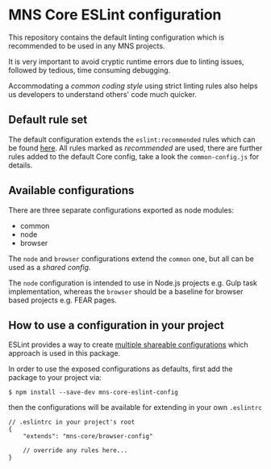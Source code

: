 # MNS Core ESLint configuration

This repository contains the default linting configuration which is recommended to be used in any MNS projects.

It is very important to avoid cryptic runtime errors due to linting issues, followed by tedious, time consuming debugging.

Accommodating a *common coding style* using strict linting rules also helps us developers to understand others' code much quicker.


## Default rule set

The default configuration extends the `eslint:recommended` rules which can be found [here](http://eslint.org/docs/rules/). All rules marked as *recommended* are used, there are further rules added to the default Core config, take a look the `common-config.js` for details.

## Available configurations

There are three separate configurations exported as node modules:

- common
- node
- browser

The `node` and `browser` configurations extend the `common` one, but all can be used as a *shared config*.

The `node` configuration is intended to use in Node.js projects e.g. Gulp task implementation, whereas the `browser` should be a baseline for browser based projects e.g. FEAR pages.

## How to use a configuration in your project

ESLint provides a way to create [multiple shareable configurations](http://eslint.org/docs/developer-guide/shareable-configs) which approach is used in this package.

In order to use the exposed configurations as defaults, first add the package to your project via:

```
$ npm install --save-dev mns-core-eslint-config
```

then the configurations will be available for extending in your own `.eslintrc`

```
// .eslintrc in your project's root
{
    "extends": "mns-core/browser-config"

    // override any rules here...
}
```
